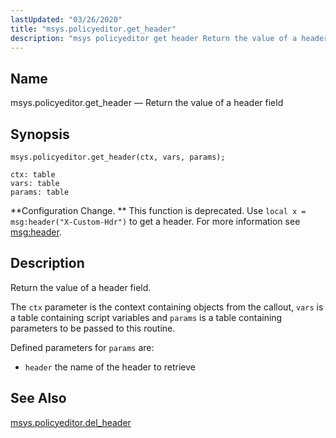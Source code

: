 ```yaml
---
lastUpdated: "03/26/2020"
title: "msys.policyeditor.get_header"
description: "msys policyeditor get header Return the value of a header field msys policyeditor get header ctx vars params Configuration Change This function is deprecated Use local x msg header X Custom Hdr to get a header For more information see msg header Return the value of a header field The..."
---
```


<a name="lua.ref.msys.policyeditor.get_header"></a> 
## Name

msys.policyeditor.get_header — Return the value of a header field

<a name="idp24859344"></a> 
## Synopsis

`msys.policyeditor.get_header(ctx, vars, params);`

```
ctx: table
vars: table
params: table
```

**Configuration Change. ** This function is deprecated. Use `local x = msg:header("X-Custom-Hdr")` to get a header. For more information see [msg:header](/momentum/3/3-reference/3-reference-lua-ref-header).

<a name="idp24864656"></a> 
## Description

Return the value of a header field.

The `ctx` parameter is the context containing objects from the callout, `vars` is a table containing script variables and `params` is a table containing parameters to be passed to this routine.

Defined parameters for `params` are:

*   `header` the name of the header to retrieve

<a name="idp24870672"></a> 
## See Also

[msys.policyeditor.del_header](/momentum/3/3-reference/lua-ref-msys-policyeditor-del-header)